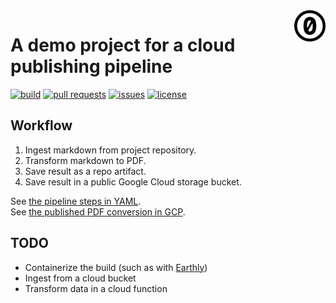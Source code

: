 <a href="./LICENSE.md">
<img src="./images/cc0.svg" alt="Creative Commons 0"
align="right" width="10%" height="auto"/>
</a>

# A demo project for a cloud publishing pipeline

[![build](https://github.com/binkley/publishing-pipeline/actions/workflows/pipeline.yml/badge.svg)](https://github.com/binkley/publishing-pipeline/actions)
[![pull requests](https://img.shields.io/github/issues-pr/binkley/publishing-pipeline.svg)](https://github.com/binkley/publishing-pipeline/pulls)
[![issues](https://img.shields.io/github/issues/binkley/publishing-pipeline.svg)](https://github.com/binkley/publishing-pipeline/issues/)
[![license](https://img.shields.io/badge/License-CC0_1.0-lightgrey.svg)](https://creativecommons.org/public-domain/cc0/)

## Workflow

1. Ingest markdown from project repository.
2. Transform markdown to PDF.
3. Save result as a repo artifact.
4. Save result in a public Google Cloud storage bucket.

See [the pipeline steps in YAML](./.github/workflows.ci.yml). <br>
See [the published PDF conversion in GCP](https://storage.googleapis.com/github-publishing-pipeline/example.pdf).

## TODO

- Containerize the build (such as with [Earthly](https://earthly.dev/))
- Ingest from a cloud bucket
- Transform data in a cloud function
